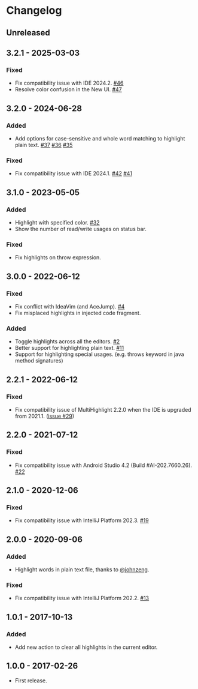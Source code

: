 <!-- Keep a Changelog guide -> https://keepachangelog.com -->

# Changelog

## Unreleased

## 3.2.1 - 2025-03-03

### Fixed

- Fix compatibility issue with IDE 2024.2. [#46](https://github.com/huoguangjin/MultiHighlight/issues/46)
- Resolve color confusion in the New UI. [#47](https://github.com/huoguangjin/MultiHighlight/issues/47)

## 3.2.0 - 2024-06-28

### Added

- Add options for case-sensitive and whole word matching to highlight plain text. [#37](https://github.com/huoguangjin/MultiHighlight/issues/37) [#36](https://github.com/huoguangjin/MultiHighlight/issues/36) [#35](https://github.com/huoguangjin/MultiHighlight/issues/35)

### Fixed

- Fix compatibility issue with IDE 2024.1. [#42](https://github.com/huoguangjin/MultiHighlight/issues/42) [#41](https://github.com/huoguangjin/MultiHighlight/issues/41)

## 3.1.0 - 2023-05-05

### Added

- Highlight with specified color. [#32](https://github.com/huoguangjin/MultiHighlight/issues/32)
- Show the number of read/write usages on status bar.

### Fixed

- Fix highlights on throw expression.

## 3.0.0 - 2022-06-12

### Fixed

- Fix conflict with IdeaVim (and AceJump). [#4](https://github.com/huoguangjin/MultiHighlight/issues/4)
- Fix misplaced highlights in injected code fragment.

### Added

- Toggle highlights across all the editors. [#2](https://github.com/huoguangjin/MultiHighlight/issues/2)
- Better support for highlighting plain text. [#11](https://github.com/huoguangjin/MultiHighlight/issues/11)
- Support for highlighting special usages. (e.g. throws keyword in java method signatures)

## 2.2.1 - 2022-06-12

### Fixed

- Fix compatibility issue of MultiHighlight 2.2.0 when the IDE is upgraded from 2021.1. ([issue #29](../../issues/29))

## 2.2.0 - 2021-07-12

### Fixed

- Fix compatibility issue with Android Studio 4.2 (Build #AI-202.7660.26). [#22](https://github.com/huoguangjin/MultiHighlight/issues/22)

## 2.1.0 - 2020-12-06

### Fixed

- Fix compatibility issue with IntelliJ Platform 202.3. [#19](https://github.com/huoguangjin/MultiHighlight/issues/19)

## 2.0.0 - 2020-09-06

### Added

- Highlight words in plain text file, thanks to [@johnzeng](https://github.com/johnzeng).

### Fixed

- Fix compatibility issue with IntelliJ Platform 202.2. [#13](https://github.com/huoguangjin/MultiHighlight/issues/13)

## 1.0.1 - 2017-10-13

### Added

- Add new action to clear all highlights in the current editor.

## 1.0.0 - 2017-02-26

- First release.
